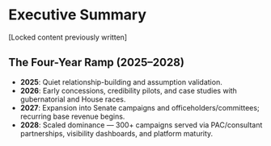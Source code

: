 # Executive Summary

[Locked content previously written]

## The Four-Year Ramp (2025–2028)
- **2025**: Quiet relationship-building and assumption validation.
- **2026**: Early concessions, credibility pilots, and case studies with gubernatorial and House races.
- **2027**: Expansion into Senate campaigns and officeholders/committees; recurring base revenue begins.
- **2028**: Scaled dominance — 300+ campaigns served via PAC/consultant partnerships, visibility dashboards, and platform maturity.
